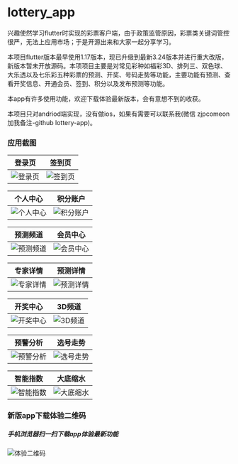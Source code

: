 # lottery_app

兴趣使然学习flutter时实现的彩票客户端，由于政策监管原因，彩票类关键词管控很严，无法上应用市场；于是开源出来和大家一起分享学习。

本项目flutter版本最早使用1.17版本，现已升级到最新3.24版本并进行重大改版，新版本暂未开放源码。本项项目主要是对常见彩种如福彩3D、排列三、双色球、大乐透以及七乐彩五种彩票的预测、开奖、号码走势等功能，主要功能有预测、查看开奖信息、开通会员、签到、积分以及发布预测等功能。

本app有许多使用功能，欢迎下载体验最新版本，会有意想不到的收获。

本项目只对andriod端实现，没有做ios，如果有需要可以联系我(微信 zjpcomeon 加我备注-github lottery-app)。

### 应用截图

| 登录页                   | 签到页                  |
|-----------------------|----------------------|
| ![登录页](https://cdn.icaiwa.com/git/lottery/11.jpg) | ![签到页](https://cdn.icaiwa.com/git/lottery/6.jpg) |

| 个人中心                  | 积分账户                   |
|-----------------------|------------------------|
| ![个人中心](https://cdn.icaiwa.com/git/lottery/5.jpg) | ![积分账户](https://cdn.icaiwa.com/git/lottery/15.jpg) |

| 预测频道                  | 会员中心                   |
|-----------------------|------------------------|
| ![预测频道](https://cdn.icaiwa.com/git/lottery/2.jpg) | ![会员中心](https://cdn.icaiwa.com/git/lottery/16.jpg) |

| 专家详情                   | 预测详情                   |
|------------------------|------------------------|
| ![专家详情](https://cdn.icaiwa.com/git/lottery/17.jpg) | ![预测详情](https://cdn.icaiwa.com/git/lottery/18.jpg) |

| 开奖中心                  | 3D频道                  |
|-----------------------|-----------------------|
| ![开奖中心](https://cdn.icaiwa.com/git/lottery/3.jpg) | ![3D频道](https://cdn.icaiwa.com/git/lottery/2.jpg) |

| 预警分析                  | 选号走势                   |
|-----------------------|------------------------|
| ![预警分析](https://cdn.icaiwa.com/git/lottery/9.jpg) | ![选号走势](https://cdn.icaiwa.com/git/lottery/10.jpg) |

| 智能指数                   | 大底缩水                  |
|------------------------|-----------------------|
| ![智能指数](https://cdn.icaiwa.com/git/lottery/12.jpg) | ![大底缩水](https://cdn.icaiwa.com/git/lottery/8.jpg) |

### 新版app下载体验二维码

##### 手机浏览器扫一扫下载app体验最新功能

![体验二维码](https://cdn.icaiwa.com/git/lottery/14.jpg)





